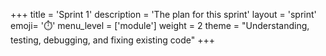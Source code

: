 +++
title = 'Sprint 1'
description = 'The plan for this sprint'
layout = 'sprint'
emoji= '⏱️'
menu_level = ['module']
weight = 2
theme = "Understanding, testing, debugging, and fixing existing code"
+++
